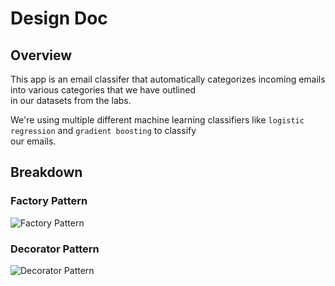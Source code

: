  # Design Doc

## Overview

This app is an email classifer that automatically categorizes incoming emails into various categories that we have outlined  
in our datasets from the labs.

We're using multiple different machine learning classifiers like `logistic regression` and `gradient boosting` to classify  
our emails.

## Breakdown

### Factory Pattern

![Factory Pattern](./images/Factory_Diagram.png)

### Decorator Pattern

![Decorator Pattern](./images/Decorator_Diagram.png)
